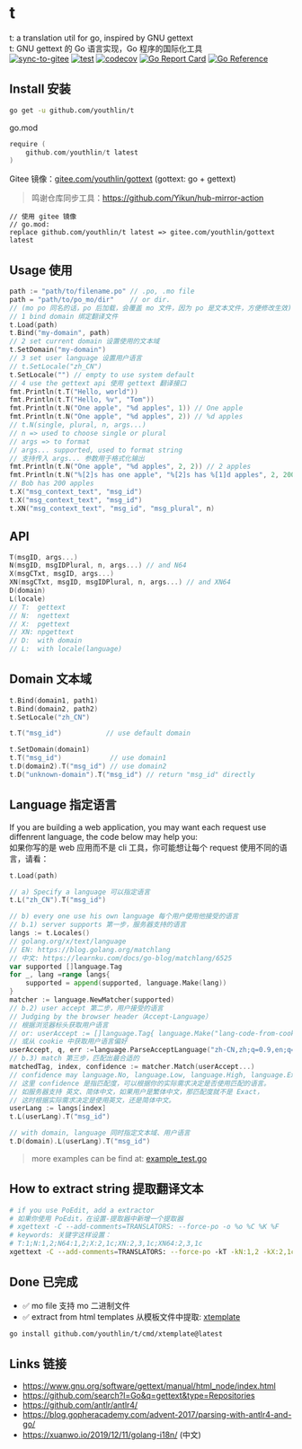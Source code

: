 # t
t: a translation util for go, inspired by GNU gettext  
t: GNU gettext 的 Go 语言实现，Go 程序的国际化工具  
[![sync-to-gitee](https://github.com/youthlin/t/actions/workflows/gitee.yaml/badge.svg)](https://github.com/youthlin/t/actions/workflows/gitee.yaml)
[![test](https://github.com/youthlin/t/actions/workflows/test.yaml/badge.svg)](https://github.com/youthlin/t/actions/workflows/test.yaml)
[![codecov](https://codecov.io/gh/youthlin/t/branch/main/graph/badge.svg?token=6RyU5nb3YT)](https://codecov.io/gh/youthlin/t)
[![Go Report Card](https://goreportcard.com/badge/github.com/youthlin/t)](https://goreportcard.com/report/github.com/youthlin/t)
[![Go Reference](https://pkg.go.dev/badge/github.com/youthlin/t.svg)](https://pkg.go.dev/github.com/youthlin/t)


## Install 安装

```bash
go get -u github.com/youthlin/t
```

go.mod
```go
require (
    github.com/youthlin/t latest
)
```

Gitee 镜像：[gitee.com/youthlin/gottext](gitee.com/youthlin/gottext) (gottext: go + gettext)
> 鸣谢仓库同步工具：https://github.com/Yikun/hub-mirror-action
```
// 使用 gitee 镜像
// go.mod:
replace github.com/youthlin/t latest => gitee.com/youthlin/gottext latest
```


## Usage 使用
```go
path := "path/to/filename.po" // .po, .mo file
path = "path/to/po_mo/dir"    // or dir.
// (mo po 同名的话，po 后加载，会覆盖 mo 文件，因为 po 是文本文件，方便修改生效)
// 1 bind domain 绑定翻译文件
t.Load(path)
t.Bind("my-domain", path)
// 2 set current domain 设置使用的文本域
t.SetDomain("my-domain")
// 3 set user language 设置用户语言
// t.SetLocale("zh_CN")
t.SetLocale("") // empty to use system default
// 4 use the gettext api 使用 gettext 翻译接口
fmt.Println(t.T("Hello, world"))
fmt.Println(t.T("Hello, %v", "Tom"))
fmt.Println(t.N("One apple", "%d apples", 1)) // One apple
fmt.Println(t.N("One apple", "%d apples", 2)) // %d apples
// t.N(single, plural, n, args...)
// n => used to choose single or plural
// args => to format
// args... supported, used to format string
// 支持传入 args... 参数用于格式化输出
fmt.Println(t.N("One apple", "%d apples", 2, 2)) // 2 apples
fmt.Println(t.N("%[2]s has one apple", "%[2]s has %[1]d apples", 2, 200, "Bob"))
// Bob has 200 apples
t.X("msg_context_text", "msg_id")
t.X("msg_context_text", "msg_id")
t.XN("msg_context_text", "msg_id", "msg_plural", n)
```

## API
```go
T(msgID, args...)
N(msgID, msgIDPlural, n, args...) // and N64
X(msgCTxt, msgID, args...)
XN(msgCTxt, msgID, msgIDPlural, n, args...) // and XN64
D(domain)
L(locale)
// T:  gettext
// N:  ngettext
// X:  pgettext
// XN: npgettext
// D:  with domain
// L:  with locale(language)
```

## Domain 文本域
```go
t.Bind(domain1, path1)
t.Bind(domain2, path2)
t.SetLocale("zh_CN")

t.T("msg_id")           // use default domain

t.SetDomain(domain1)
t.T("msg_id")            // use domain1
t.D(domain2).T("msg_id") // use domain2
t.D("unknown-domain").T("msg_id") // return "msg_id" directly

```

## Language 指定语言
If you are building a web application, you may want each request use diffenrent language, the code below may help you:  
如果你写的是 web 应用而不是 cli 工具，你可能想让每个 request 使用不同的语言，请看：

```go
t.Load(path)

// a) Specify a language 可以指定语言
t.L("zh_CN").T("msg_id")

// b) every one use his own language 每个用户使用他接受的语言
// b.1) server supports 第一步，服务器支持的语言
langs := t.Locales()
// golang.org/x/text/language
// EN: https://blog.golang.org/matchlang
// 中文: https://learnku.com/docs/go-blog/matchlang/6525
var supported []language.Tag
for _, lang =range langs{
    supported = append(supported, language.Make(lang))
}
matcher := language.NewMatcher(supported)
// b.2) user accept 第二步，用户接受的语言
// Judging by the browser header（Accept-Language）
// 根据浏览器标头获取用户语言
// or: userAccept := []language.Tag{ language.Make("lang-code-from-cookie") }
// 或从 cookie 中获取用户语言偏好
userAccept, q, err :=language.ParseAcceptLanguage("zh-CN,zh;q=0.9,en;q=0.8,en-GB;q=0.7,en-US;q=0.6")
// b.3) match 第三步，匹配出最合适的
matchedTag, index, confidence := matcher.Match(userAccept...)
// confidence may language.No, language.Low, language.High, language.Exact
// 这里 confidence 是指匹配度，可以根据你的实际需求决定是否使用匹配的语言。
// 如服务器支持 英文、简体中文，如果用户是繁体中文，那匹配度就不是 Exact，
// 这时根据实际需求决定是使用英文，还是简体中文。
userLang := langs[index]
t.L(userLang).T("msg_id")

// with domain, language 同时指定文本域、用户语言
t.D(domain).L(userLang).T("msg_id")
```

> more examples can be find at: [example_test.go](example_test.go)

## How to extract string 提取翻译文本
```bash
# if you use PoEdit, add a extractor
# 如果你使用 PoEdit，在设置-提取器中新增一个提取器
# ‪xgettext -C --add-comments=TRANSLATORS: --force-po -o %o %C %K %F
# keywords: 关键字这样设置：
# T:1;N:1,2;N64:1,2;X:2,1c;XN:2,3,1c;XN64:2,3,1c
‪xgettext -C --add-comments=TRANSLATORS: --force-po ‪-kT -kN:1,2 -kX:2,1c -kXN:2,3,1c  *.go
```

## Done 已完成
- ✅ mo file 支持 mo 二进制文件
- ✅ extract from html templates 从模板文件中提取: [xtemplate](cmd/xtemplate/)
```bash
go install github.com/youthlin/t/cmd/xtemplate@latest
```

## Links 链接
- https://www.gnu.org/software/gettext/manual/html_node/index.html
- https://github.com/search?l=Go&q=gettext&type=Repositories
- https://github.com/antlr/antlr4/
- https://blog.gopheracademy.com/advent-2017/parsing-with-antlr4-and-go/
- https://xuanwo.io/2019/12/11/golang-i18n/ (中文)

